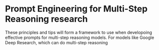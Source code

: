 # Prompt Engineering for Multi-Step Reasoning research

These principles and tips will form a framework to use when developoing effective prompts for multi-step reasoning models. For models like Google Deep Research, which can do multi-step reasoning


